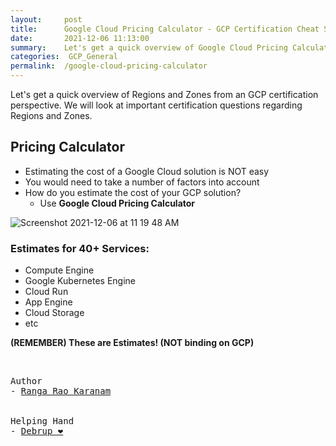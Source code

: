 ```yaml
---
layout:     post
title:      Google Cloud Pricing Calculator - GCP Certification Cheat Sheet
date:       2021-12-06 11:13:00
summary:    Let's get a quick overview of Google Cloud Pricing Calculator from an GCP certification perspective. We will look at important certification questions regarding Google Cloud Pricing Calculator.
categories:  GCP_General
permalink:  /google-cloud-pricing-calculator
---
```


Let's get a quick overview of Regions and Zones from an GCP certification perspective. We will look at important certification questions regarding Regions and Zones.

## Pricing Calculator

- Estimating the cost of a Google Cloud solution is NOT easy
- You would need to take a number of factors into account
- How do you estimate the cost of your GCP solution?
   - Use **Google Cloud Pricing Calculator**

![Screenshot 2021-12-06 at 11 19 48 AM](https://user-images.githubusercontent.com/57451228/144794316-a93bc669-e498-41df-9230-276f2e0d9ab0.png)

    
### Estimates for 40+ Services:
- Compute Engine
- Google Kubernetes Engine
- Cloud Run
- App Engine
- Cloud Storage
- etc


**(REMEMBER) These are Estimates! (NOT binding on GCP)**


<BR/>


<pre>
Author
- <a href="https://www.linkedin.com/in/rangakaranam/">Ranga Rao Karanam</a>
<br/>
Helping Hand
- <a href="https://www.linkedin.com/in/debrup-365/">Debrup ❤️</a>
</pre>
